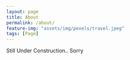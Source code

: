 ```yaml
---
layout: page
title: About
permalink: /about/
feature-img: "assets/img/pexels/travel.jpeg"
tags: [Page]
---
```


Still Under Construction.. Sorry
 
